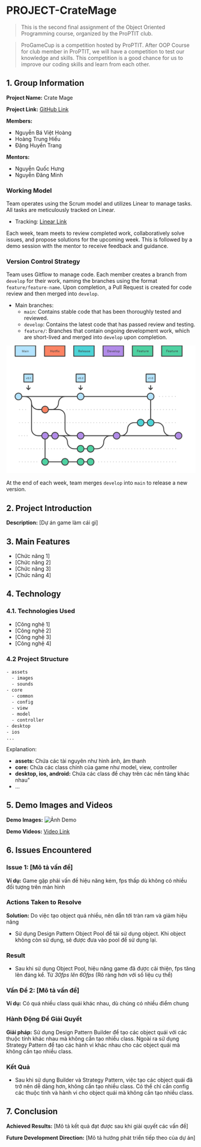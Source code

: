 # PROJECT-CrateMage
> This is the second final assignment of the Object Oriented Programming course, organized by the ProPTIT club.

> ProGameCup is a competition hosted by ProPTIT. After OOP Course for club member in ProPTIT, we will have a competition to test our knowledge and skills. This competition is a good chance for us to improve our coding skills and learn from each other.

## 1. Group Information

**Project Name:** Crate Mage

**Project Link:** [GitHub Link](https://github.com/littlepsyduck/PROJECT-CrateMage)

**Members:**
- Nguyễn Bá Việt Hoàng
- Hoàng Trung Hiếu
- Đặng Huyền Trang

**Mentors:**
- Nguyễn Quốc Hưng
- Nguyễn Đăng Minh

### Working Model

Team operates using the Scrum model and utilizes Linear to manage tasks. All tasks are meticulously tracked on Linear.
- Tracking: [Linear Link](https://linear.app/bdtproptit/team/NHOM4/all)

Each week, team meets to review completed work, collaboratively solve issues, and propose solutions for the upcoming week. This is followed by a demo session with the mentor to receive feedback and guidance.

### Version Control Strategy

Team uses Gitflow to manage code. Each member creates a branch from `develop` for their work, naming the branches using the format `feature/feature-name`. Upon completion, a Pull Request is created for code review and then merged into `develop`.
- Main branches:
    - `main`: Contains stable code that has been thoroughly tested and reviewed.
    - `develop`: Contains the latest code that has passed review and testing.
    - `feature/`: Branches that contain ongoing development work, which are short-lived and merged into `develop` upon completion.

![alt text](image.png)

At the end of each week, team merges `develop` into `main` to release a new version.



## 2. Project Introduction

**Description:** [Dự án game làm cái gì]

## 3. Main Features

- [Chức năng 1]
- [Chức năng 2]
- [Chức năng 3]
- [Chức năng 4]

## 4. Technology

### 4.1. Technologies Used
- [Công nghệ 1]
- [Công nghệ 2]
- [Công nghệ 3]
- [Công nghệ 4]

### 4.2 Project Structure

```
- assets 
  - images
  - sounds
- core
  - common
  - config
  - view
  - model
  - controller
- desktop
- ios
...
```

Explanation:
- **assets:** Chứa các tài nguyên như hình ảnh, âm thanh
- **core:** Chứa các class chính của game như model, view, controller
- **desktop, ios, android:** Chứa các class để chạy trên các nền tảng khác nhau"
- ...





## 5. Demo Images and Videos

**Demo Images:**
![Ảnh Demo](#)

**Demo Videos:**
[Video Link](#)






## 6. Issues Encountered

### Issue 1: [Mô tả vấn đề]
**Ví dụ:** Game gặp phải vấn đề hiệu năng kém, fps thấp dù không có nhiều đối tượng trên màn hình

### Actions Taken to Resolve

**Solution:** Do việc tạo object quá nhiều, nên dẫn tới tràn ram và giảm hiệu năng
- Sử dụng Design Pattern Object Pool để tái sử dụng object. Khi object không còn sử dụng, sẽ được đưa vào pool để sử dụng lại.

### Result

- Sau khi sử dụng Object Pool, hiệu năng game đã được cải thiện, fps tăng lên đáng kể. Từ *30fps lên 60fps* (Rõ ràng hơn với số liệu cụ thể)

### Vấn Đề 2: [Mô tả vấn đề]
**Ví dụ:** Có quá nhiều class quái khác nhau, dù chúng có nhiều điểm chung


### Hành Động Để Giải Quyết

**Giải pháp:** Sử dụng Design Pattern Builder để tạo các object quái với các thuộc tính khác nhau mà không cần tạo nhiều class. Ngoài ra sử dụng Strategy Pattern để tạo các hành vi khác nhau cho các object quái mà không cần tạo nhiều class.

### Kết Quả

- Sau khi sử dụng Builder và Strategy Pattern, việc tạo các object quái đã trở nên dễ dàng hơn, không cần tạo nhiều class. Có thể chỉ cần config các thuộc tính và hành vi cho object quái mà không cần tạo nhiều class.

## 7. Conclusion

**Achieved Results:** [Mô tả kết quả đạt được sau khi giải quyết các vấn đề]

**Future Development Direction:** [Mô tả hướng phát triển tiếp theo của dự án]